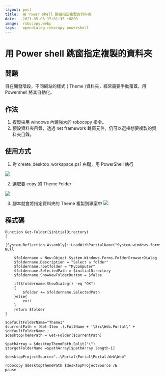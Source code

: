 ```yaml
---
layout: post
title:  用 Power shell 跳窗指定複製的資料夾
date:   2021-05-03 15:01:35 +0800
image:  robocopy.webp
tags:   opendialog robocopy powershell
---
```


# 用 Power shell 跳窗指定複製的資料夾
## 問題
目在開發階段，不同網站的樣式 ( Theme )資料夾，經常需要手動覆蓋，用Powershell 將其自動化。

## 作法
1. 複製採用 windows 內建強大的 robocopy 指令。
2. 預設資料夾目錄，透過 net framework 跳窗元件，仍可以選擇想要複製的資料夾目錄。


## 使用方式
1. 對 create_desktop_workspace.ps1 右鍵，用 PowerShell 執行

![](https://i.imgur.com/y4bvyXF.webp)

2. 選取要 copy 的 Theme Folder 

![](https://i.imgur.com/1CJbX54.webp)

3. 腳本就會將指定資料夾的 Theme 複製到專案中
![](https://i.imgur.com/dwiYrGX.webp)

## 程式碼
```
Function Get-Folder($initialDirectory)
{
    [System.Reflection.Assembly]::LoadWithPartialName("System.windows.forms")|Out-Null

    $foldername = New-Object System.Windows.Forms.FolderBrowserDialog
    $foldername.Description = "Select a folder"
    $foldername.rootfolder = "MyComputer"
    $foldername.SelectedPath = $initialDirectory
	$foldername.ShowNewFolderButton = $false
	
    if($foldername.ShowDialog() -eq "OK")
    {		
        $folder += $foldername.SelectedPath
    }else{
		exit		
	}
    return $folder
}

$defaultFolderName="Theme1"
$currentPath = (Get-Item .).FullName + '\Src\Web.Portal\' + $defaultFolderName ;
$desktopThemePath = Get-Folder($currentPath)

$pathArray = $desktopThemePath.Split("\")
$targetFolderName =$pathArray[$pathArray.length-1]

$desktopProjectSource="..\Portal\Portal\Portal.Web\Web"

robocopy $desktopThemePath $desktopProjectSource /E
pause


```

